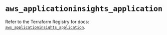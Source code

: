 # `aws_applicationinsights_application`

Refer to the Terraform Registry for docs: [`aws_applicationinsights_application`](https://registry.terraform.io/providers/hashicorp/aws/5.63.0/docs/resources/applicationinsights_application).
